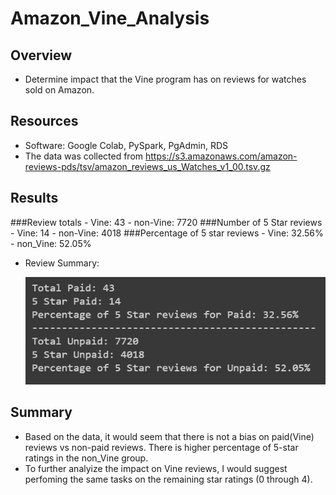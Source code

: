 # Amazon_Vine_Analysis

## Overview
- Determine impact that the Vine program has on reviews for watches sold on Amazon.

## Resources
- Software: Google Colab, PySpark, PgAdmin, RDS
- The data was collected from https://s3.amazonaws.com/amazon-reviews-pds/tsv/amazon_reviews_us_Watches_v1_00.tsv.gz

## Results
###Review totals
	- Vine: 43
	- non-Vine: 7720
###Number of 5 Star reviews
	- Vine: 14
	- non-Vine: 4018
###Percentage of 5 star reviews
	- Vine: 32.56%
	- non_Vine: 52.05%

- Review Summary:

  ![Review Summary](https://github.com/jediracer/Amazon_Vine_Analysis/blob/main/images/Vine_analysis.png)	
  
## Summary

- Based on the data, it would seem that there is not a bias on paid(Vine) reviews vs non-paid reviews.  There is higher percentage of 5-star ratings in the non_Vine group.
- To further analyize the impact on Vine reviews, I would suggest perfoming the same tasks on the remaining star ratings (0 through 4). 